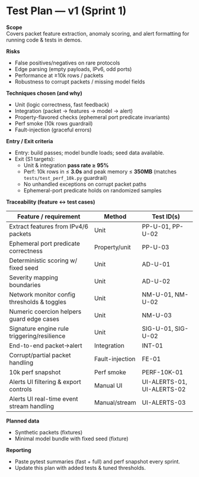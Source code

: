 # Test Plan — v1 (Sprint 1)

**Scope**  
Covers packet feature extraction, anomaly scoring, and alert formatting for running code & tests in demos.

**Risks**  
- False positives/negatives on rare protocols  
- Edge parsing (empty payloads, IPv6, odd ports)  
- Performance at ≥10k rows / packets  
- Robustness to corrupt packets / missing model fields

**Techniques chosen (and why)**  
- Unit (logic correctness, fast feedback)  
- Integration (packet → features → model → alert)  
- Property-flavored checks (ephemeral port predicate invariants)  
- Perf smoke (10k rows guardrail)  
- Fault-injection (graceful errors)

**Entry / Exit criteria**  
- Entry: build passes; model bundle loads; seed data available.  
- Exit (S1 targets):  
  - Unit & integration **pass rate ≥ 95%**
  - Perf: 10k rows in ≤ **3.0s** and peak memory ≤ **350MB** (matches `tests/test_perf_10k.py` guardrail)  
  - No unhandled exceptions on corrupt packet paths
  - Ephemeral-port predicate holds on randomized samples

**Traceability (feature ↔ test cases)**

| Feature / requirement                      | Method           | Test ID(s)                       |
|--------------------------------------------|------------------|----------------------------------|
| Extract features from IPv4/6 packets       | Unit             | PP-U-01, PP-U-02                 |
| Ephemeral port predicate correctness       | Property/unit    | PP-U-03                          |
| Deterministic scoring w/ fixed seed        | Unit             | AD-U-01                          |
| Severity mapping boundaries                 | Unit             | AD-U-02                          |
| Network monitor config thresholds & toggles | Unit             | NM-U-01, NM-U-02                 |
| Numeric coercion helpers guard edge cases  | Unit             | NM-U-03                          |
| Signature engine rule triggering/resilience | Unit             | SIG-U-01, SIG-U-02               |
| End-to-end packet→alert                     | Integration      | INT-01                           |
| Corrupt/partial packet handling             | Fault-injection  | FE-01                             |
| 10k perf snapshot                           | Perf smoke       | PERF-10K-01                      |
| Alerts UI filtering & export controls       | Manual UI        | UI-ALERTS-01, UI-ALERTS-02       |
| Alerts UI real-time event stream handling   | Manual/stream    | UI-ALERTS-03                     |

**Planned data**  
- Synthetic packets (fixtures)  
- Minimal model bundle with fixed seed (fixture)

**Reporting**  
- Paste pytest summaries (fast + full) and perf snapshot every sprint.  
- Update this plan with added tests & tuned thresholds.
